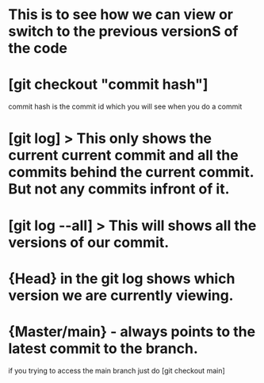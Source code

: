 # This is to see how we can view or switch to the previous versionS of the code

# [git checkout "commit hash"]

commit hash is the commit id which you will see when you do a commit

# [git log] > This only shows the current current commit and all the commits behind the current commit. But not any commits infront of it.

# [git log --all] > This will shows all the versions of our commit.

# {Head} in the git log shows which version we are currently viewing.

# {Master/main} - always points to the latest commit to the branch.

if you trying to access the main branch just do [git checkout main]

